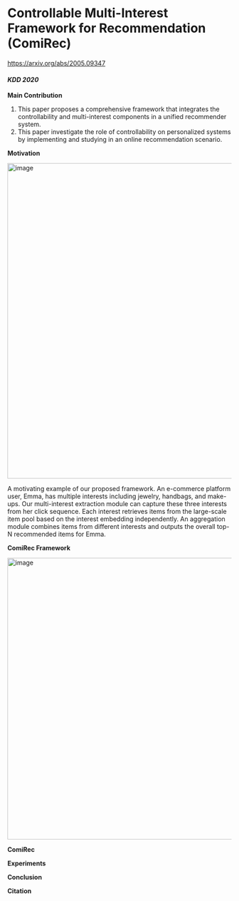# Controllable Multi-Interest Framework for Recommendation (ComiRec)

https://arxiv.org/abs/2005.09347

#### *KDD 2020*


**Main Contribution**

1. This paper proposes a comprehensive framework that integrates the controllability and multi-interest components in a unified recommender system.
2. This paper investigate the role of controllability on personalized systems by implementing and studying in an online recommendation scenario.


**Motivation**

<img width="708" alt="image" src="https://user-images.githubusercontent.com/49403324/208796761-28905125-6b25-48b8-9599-56c80f4ebb0c.png">

A motivating example of our proposed framework. An e-commerce platform user, Emma, has multiple interests including jewelry, handbags, and make-ups. Our multi-interest extraction module can capture these three interests from her click sequence. Each interest retrieves items from the large-scale item pool based on the interest embedding independently. An aggregation module combines items from different interests and outputs the overall top-N recommended items for Emma.


**ComiRec Framework**

<img width="632" alt="image" src="https://user-images.githubusercontent.com/49403324/208796910-dddbccef-5d46-4f39-935b-f11c84de600d.png">


**ComiRec**


**Experiments**


**Conclusion**


**Citation**
